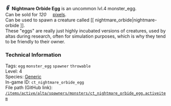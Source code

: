 ![ ](https://raw.githubusercontent.com/Ceterai/Enternia/main/items/active/alta/spawners/monsters/ct_nightmare_orbide_egg.png) **Nightmare Orbide Egg** is an uncommon lvl.4 monster_egg.  
Can be sold for *120* <img src="https://starbounder.org/mediawiki/images/2/21/Pixel.png" width="12" height="16"/> [pixels](https://starbounder.org/Pixel).  
Can be used to spawn a creature called [[ nightmare_orbide|nightmare-orbide ]].  
These "eggs" are really just highly incubated versions of creatures, used by altas during research, often for simulation purposes, which is why they tend to be friendly to their owner.

### Technical Information

Tags: `egg` `monster_egg` `spawner` `throwable`  
Level: 4  
Species: [Generic](https://starbounder.org/Perfectly_Generic_Item)  
In-game ID: `ct_nightmare_orbide_egg`  
File path (GitHub link): [`/items/active/alta/spawners/monsters/ct_nightmare_orbide_egg.activeitem`](https://github.com/Ceterai/Enternia/blob/main/items/active/alta/spawners/monsters/ct_nightmare_orbide_egg.activeitem)
